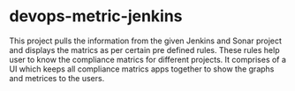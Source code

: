 # devops-metric-jenkins
This project pulls the information from the given Jenkins and Sonar project and displays the matrics as per certain pre defined rules.
These rules help user to know the compliance matrics for different projects.
It comprises of a UI which keeps all compliance matrics apps together to show the graphs and metrices to the users.


